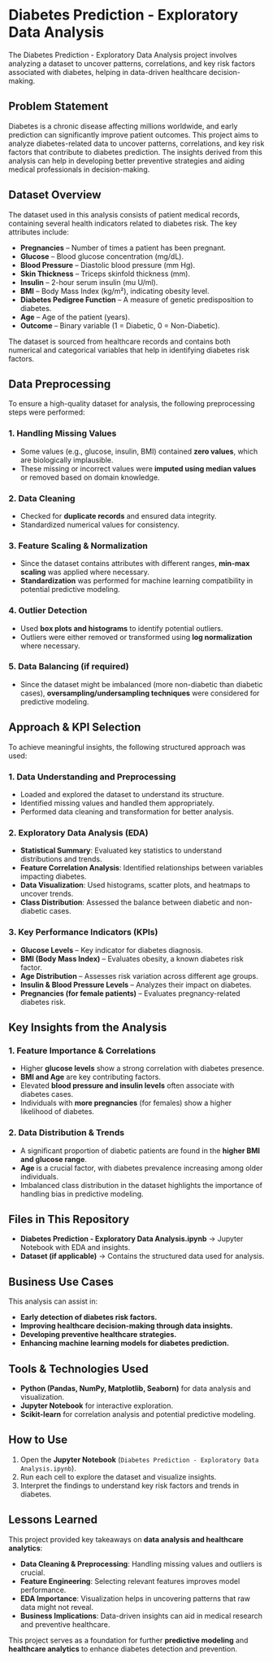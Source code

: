 # Diabetes Prediction - Exploratory Data Analysis
The Diabetes Prediction - Exploratory Data Analysis project involves analyzing a dataset to uncover patterns, correlations, and key risk factors associated with diabetes, helping in data-driven healthcare decision-making.

## Problem Statement
Diabetes is a chronic disease affecting millions worldwide, and early prediction can significantly improve patient outcomes. This project aims to analyze diabetes-related data to uncover patterns, correlations, and key risk factors that contribute to diabetes prediction. The insights derived from this analysis can help in developing better preventive strategies and aiding medical professionals in decision-making.

## Dataset Overview
The dataset used in this analysis consists of patient medical records, containing several health indicators related to diabetes risk. The key attributes include:
- **Pregnancies** – Number of times a patient has been pregnant.
- **Glucose** – Blood glucose concentration (mg/dL).
- **Blood Pressure** – Diastolic blood pressure (mm Hg).
- **Skin Thickness** – Triceps skinfold thickness (mm).
- **Insulin** – 2-hour serum insulin (mu U/ml).
- **BMI** – Body Mass Index (kg/m²), indicating obesity level.
- **Diabetes Pedigree Function** – A measure of genetic predisposition to diabetes.
- **Age** – Age of the patient (years).
- **Outcome** – Binary variable (1 = Diabetic, 0 = Non-Diabetic).

The dataset is sourced from healthcare records and contains both numerical and categorical variables that help in identifying diabetes risk factors.

## Data Preprocessing
To ensure a high-quality dataset for analysis, the following preprocessing steps were performed:

### 1. Handling Missing Values
- Some values (e.g., glucose, insulin, BMI) contained **zero values**, which are biologically implausible.
- These missing or incorrect values were **imputed using median values** or removed based on domain knowledge.

### 2. Data Cleaning
- Checked for **duplicate records** and ensured data integrity.
- Standardized numerical values for consistency.

### 3. Feature Scaling & Normalization
- Since the dataset contains attributes with different ranges, **min-max scaling** was applied where necessary.
- **Standardization** was performed for machine learning compatibility in potential predictive modeling.

### 4. Outlier Detection
- Used **box plots and histograms** to identify potential outliers.
- Outliers were either removed or transformed using **log normalization** where necessary.

### 5. Data Balancing (if required)
- Since the dataset might be imbalanced (more non-diabetic than diabetic cases), **oversampling/undersampling techniques** were considered for predictive modeling.

## Approach & KPI Selection
To achieve meaningful insights, the following structured approach was used:

### 1. Data Understanding and Preprocessing
- Loaded and explored the dataset to understand its structure.
- Identified missing values and handled them appropriately.
- Performed data cleaning and transformation for better analysis.

### 2. Exploratory Data Analysis (EDA)
- **Statistical Summary**: Evaluated key statistics to understand distributions and trends.
- **Feature Correlation Analysis**: Identified relationships between variables impacting diabetes.
- **Data Visualization**: Used histograms, scatter plots, and heatmaps to uncover trends.
- **Class Distribution**: Assessed the balance between diabetic and non-diabetic cases.

### 3. Key Performance Indicators (KPIs)
- **Glucose Levels** – Key indicator for diabetes diagnosis.
- **BMI (Body Mass Index)** – Evaluates obesity, a known diabetes risk factor.
- **Age Distribution** – Assesses risk variation across different age groups.
- **Insulin & Blood Pressure Levels** – Analyzes their impact on diabetes.
- **Pregnancies (for female patients)** – Evaluates pregnancy-related diabetes risk.

## Key Insights from the Analysis

### 1. Feature Importance & Correlations
- Higher **glucose levels** show a strong correlation with diabetes presence.
- **BMI and Age** are key contributing factors.
- Elevated **blood pressure and insulin levels** often associate with diabetes cases.
- Individuals with **more pregnancies** (for females) show a higher likelihood of diabetes.

### 2. Data Distribution & Trends
- A significant proportion of diabetic patients are found in the **higher BMI and glucose range**.
- **Age** is a crucial factor, with diabetes prevalence increasing among older individuals.
- Imbalanced class distribution in the dataset highlights the importance of handling bias in predictive modeling.

## Files in This Repository
- **Diabetes Prediction - Exploratory Data Analysis.ipynb** → Jupyter Notebook with EDA and insights.
- **Dataset (if applicable)** → Contains the structured data used for analysis.

## Business Use Cases
This analysis can assist in:
- **Early detection of diabetes risk factors.**
- **Improving healthcare decision-making through data insights.**
- **Developing preventive healthcare strategies.**
- **Enhancing machine learning models for diabetes prediction.**

## Tools & Technologies Used
- **Python (Pandas, NumPy, Matplotlib, Seaborn)** for data analysis and visualization.
- **Jupyter Notebook** for interactive exploration.
- **Scikit-learn** for correlation analysis and potential predictive modeling.

## How to Use
1. Open the **Jupyter Notebook** (`Diabetes Prediction - Exploratory Data Analysis.ipynb`).
2. Run each cell to explore the dataset and visualize insights.
3. Interpret the findings to understand key risk factors and trends in diabetes.

## Lessons Learned
This project provided key takeaways on **data analysis and healthcare analytics**:
- **Data Cleaning & Preprocessing**: Handling missing values and outliers is crucial.
- **Feature Engineering**: Selecting relevant features improves model performance.
- **EDA Importance**: Visualization helps in uncovering patterns that raw data might not reveal.
- **Business Implications**: Data-driven insights can aid in medical research and preventive healthcare.

This project serves as a foundation for further **predictive modeling** and **healthcare analytics** to enhance diabetes detection and prevention.
